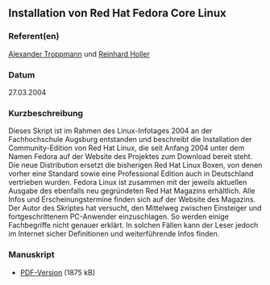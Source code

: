 
 
## Installation von Red Hat Fedora Core Linux


### Referent(en)
 [Alexander Troppmann](mailto:%20talex@karyopse.de) und [Reinhard Holler](mailto:%20mail@rones.de)

### Datum
 27.03.2004

### Kurzbeschreibung
 Dieses Skript ist im Rahmen des Linux-Infotages 2004 an der Fachhochschule Augsburg entstanden und beschreibt die Installation der Community-Edition von Red Hat Linux, die seit Anfang 2004 unter dem Namen Fedora auf der Website des Projektes zum Download bereit steht. 
<br>
Die neue Distribution ersetzt die bisherigen Red Hat Linux Boxen, von denen vorher eine Standard sowie eine Professional Edition auch in Deutschland vertrieben wurden. Fedora Linux ist zusammen mit der jeweils aktuellen Ausgabe des ebenfalls neu gegründeten Red Hat Magazins erhältlich. Alle Infos und Erscheinungstermine finden sich auf der Website des Magazins. 
<br>
Der Autor des Skriptes hat versucht, den Mittelweg zwischen Einsteiger und fortgeschrittenem PC-Anwender einzuschlagen. So werden einige Fachbegriffe nicht genauer erklärt. In solchen Fällen kann der Leser jedoch im Internet sicher Definitionen und weiterführende Infos finden.

### Manuskript

          
* [PDF-Version](/download/Vortraege/Fedora_Core_Inst.pdf) (1875 kB)
                 
      
  

